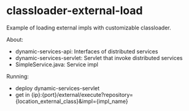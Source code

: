 # classloader-external-load

Example of loading external impls with customizable classloader.

About:
 - dynamic-services-api: Interfaces of distributed services
 - dynamic-services-servlet: Servlet that invoke distributed services
 - SimpleService.java: Service impl

Running:
- deploy dynamic-services-servlet
- get in {ip}:{port}/external/execute?repository={location_external_class}&impl={impl_name}
